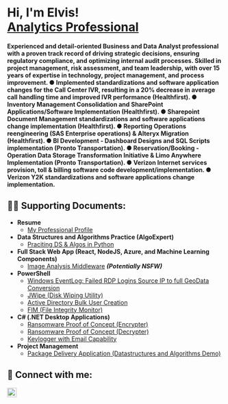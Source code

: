 <h1>Hi, I'm Elvis! <br/><a href="https://www.linkedin.com/in/elvisrodriguezr/">Analytics Professional</a></h1>

<b>Experienced and detail-oriented Business and Data Analyst professional with a proven track record of driving strategic decisions, ensuring regulatory compliance, and optimizing internal audit processes. Skilled in project management, risk assessment, and team leadership, with over 15 years of expertise in technology, project management, and process improvement.
● Implemented standardizations and software application changes for the Call Center IVR, resulting in a 20% decrease in average call handling time and improved IVR performance (Healthfirst).
● Inventory Management Consolidation and SharePoint Applications/Software Implementation (Healthfirst).
● Sharepoint Document Management standardizations and software applications change implementation (Healthfirst).
● Reporting Operations reengineering (SAS Enterprise operations) & Alteryx Migration (Healthfirst).
● BI Development - Dashboard Designs and SQL Scripts implementation (Pronto Transportation).
● Reservation/Booking - Operation Data Storage Transformation Initiative & Limo Anywhere
Implementation (Pronto Transportation).
● Verizon Internet services provision, toll & billing software code development/implementation.
● Verizon Y2K standardizations and software applications change implementation.</b>

<h2>👨‍💻 Supporting Documents:</h2>

- <b>Resume</b>
  - [My Professional Profile](https://github.com/Erodfl/Resume)
- <b>Data Structures and Algorithms Practice (AlgoExpert)</b>
  - [Praciting DS & Algos in Python](https://github.com/Erodfl/Analytics)
- <b>Full Stack Web App (React, NodeJS, Azure, and Machine Learning Components)</b>
  - [Image Analysis Middleware](https://github.com/joshmadakor1/4chan-Image-Analysis-Middleware-C964) <b><i>(Potentially NSFW)</b></i>
- <b>PowerShell</b>
  - [Windows EventLog: Failed RDP Logins Source IP to full GeoData Conversion](https://github.com/joshmadakor1/Sentinel-Lab)
  - [JWipe (Disk Wiping Utility)](https://github.com/joshmadakor1/Jwipe.PowerShell)
  - [Active Directory Bulk User Creation](https://github.com/joshmadakor1/AD_PS)
  - [FIM (File Integrity Monitor)](https://github.com/joshmadakor1/PowerShell-Integrity-FIM)
- <b>C# (.NET Desktop Applications)</b>
  - [Ransomware Proof of Concept (Encrypter)](https://github.com/joshmadakor1/EncrypterPOC)
  - [Ransomware Proof of Concept (Decrypter)](https://github.com/joshmadakor1/DecrypterPOC)
  - [Keylogger with Email Capability](https://github.com/joshmadakor1/Key-Logger-With-Email)
- <b>Project Management</b>
  - [Package Delivery Application (Datastructures and Algorithms Demo)](https://github.com/joshmadakor1/Package-Delivery-Pathfinding-Algorithm)


<h2> 🤳 Connect with me:</h2>



[<img align="left" alt="JoshMadakor | LinkedIn" width="22px" src="https://cdn.jsdelivr.net/npm/simple-icons@v3/icons/linkedin.svg" />][linkedin]




[linkedin]: https://linkedin.com/in/elvisrodriguezr

<!--
**joshmadakor1/joshmadakor1** is a ✨ _special_ ✨ repository because its `README.md` (this file) appears on your GitHub profile.

Here are some ideas to get you started:

- 🔭 I’m currently working on ...
- 🌱 I’m currently learning ...
- 👯 I’m looking to collaborate on ...
- 🤔 I’m looking for help with ...
- 💬 Ask me about ...
- 📫 How to reach me: ...
- 😄 Pronouns: ...
- ⚡ Fun fact: ...
-->

